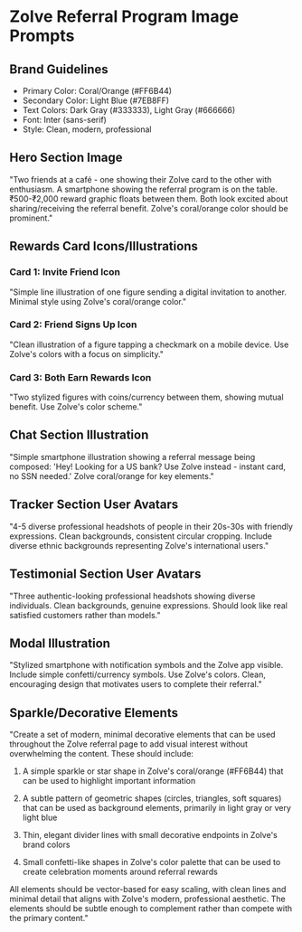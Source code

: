 # Zolve Referral Program Image Prompts

## Brand Guidelines
- Primary Color: Coral/Orange (#FF6B44)
- Secondary Color: Light Blue (#7EB8FF)
- Text Colors: Dark Gray (#333333), Light Gray (#666666)
- Font: Inter (sans-serif)
- Style: Clean, modern, professional

## Hero Section Image
"Two friends at a café - one showing their Zolve card to the other with enthusiasm. A smartphone showing the referral program is on the table. ₹500-₹2,000 reward graphic floats between them. Both look excited about sharing/receiving the referral benefit. Zolve's coral/orange color should be prominent."

## Rewards Card Icons/Illustrations

### Card 1: Invite Friend Icon
"Simple line illustration of one figure sending a digital invitation to another. Minimal style using Zolve's coral/orange color."

### Card 2: Friend Signs Up Icon
"Clean illustration of a figure tapping a checkmark on a mobile device. Use Zolve's colors with a focus on simplicity."

### Card 3: Both Earn Rewards Icon
"Two stylized figures with coins/currency between them, showing mutual benefit. Use Zolve's color scheme."

## Chat Section Illustration
"Simple smartphone illustration showing a referral message being composed: 'Hey! Looking for a US bank? Use Zolve instead - instant card, no SSN needed.' Zolve coral/orange for key elements."

## Tracker Section User Avatars
"4-5 diverse professional headshots of people in their 20s-30s with friendly expressions. Clean backgrounds, consistent circular cropping. Include diverse ethnic backgrounds representing Zolve's international users."

## Testimonial Section User Avatars
"Three authentic-looking professional headshots showing diverse individuals. Clean backgrounds, genuine expressions. Should look like real satisfied customers rather than models."

## Modal Illustration
"Stylized smartphone with notification symbols and the Zolve app visible. Include simple confetti/currency symbols. Use Zolve's colors. Clean, encouraging design that motivates users to complete their referral."

## Sparkle/Decorative Elements

"Create a set of modern, minimal decorative elements that can be used throughout the Zolve referral page to add visual interest without overwhelming the content. These should include:

1. A simple sparkle or star shape in Zolve's coral/orange (#FF6B44) that can be used to highlight important information

2. A subtle pattern of geometric shapes (circles, triangles, soft squares) that can be used as background elements, primarily in light gray or very light blue

3. Thin, elegant divider lines with small decorative endpoints in Zolve's brand colors

4. Small confetti-like shapes in Zolve's color palette that can be used to create celebration moments around referral rewards

All elements should be vector-based for easy scaling, with clean lines and minimal detail that aligns with Zolve's modern, professional aesthetic. The elements should be subtle enough to complement rather than compete with the primary content."
